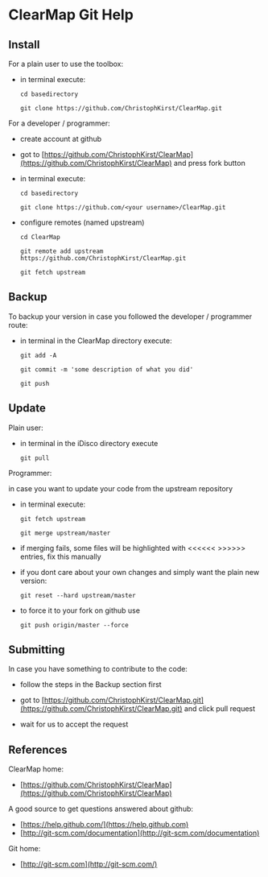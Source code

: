 ClearMap Git Help 
=================


Install
-------

For a plain user to use the toolbox:

 * in terminal execute: 
 
    `cd basedirectory`
 
    `git clone https://github.com/ChristophKirst/ClearMap.git`


For a developer / programmer:

  * create account at github

  * got to [https://github.com/ChristophKirst/ClearMap](https://github.com/ChristophKirst/ClearMap) and press fork button 

  * in terminal execute:
	
	`cd basedirectory`

	`git clone https://github.com/<your username>/ClearMap.git`
	
  * configure remotes (named upstream)
        
	`cd ClearMap`

	`git remote add upstream https://github.com/ChristophKirst/ClearMap.git`

	`git fetch upstream`


Backup
------

To backup your version in case you followed the developer / programmer route:

  * in terminal in the ClearMap directory execute:

      `git add -A`

      `git commit -m 'some description of what you did'`

      `git push`


Update
------    

Plain user:

  * in terminal in the iDisco directory execute
     
      `git pull`


Programmer: 

in case you want to update your code from the upstream repository

  * in terminal execute:
 
      `git fetch upstream`
      
      `git merge upstream/master`

  * if merging fails, some files will be highlighted with <<<<<< >>>>>> entries, fix this manually

  * if you dont care about your own changes and simply want the plain new version:

      `git reset --hard upstream/master`

  * to force it to your fork on github use
       
	  `git push origin/master --force` 


Submitting
----------

In case you have something to contribute to the code:
 
  * follow the steps in the Backup section first

  * got to [https://github.com/ChristophKirst/ClearMap.git](https://github.com/ChristophKirst/ClearMap.git) and click pull request 
  
  * wait for us to accept the request


References
----------

ClearMap home:

  * [https://github.com/ChristophKirst/ClearMap](https://github.com/ChristophKirst/ClearMap)

A good source to get questions answered about github: 

  * [https://help.github.com/](https://help.github.com)
  * [http://git-scm.com/documentation](http://git-scm.com/documentation)

Git home:

  * [http://git-scm.com](http://git-scm.com/)


